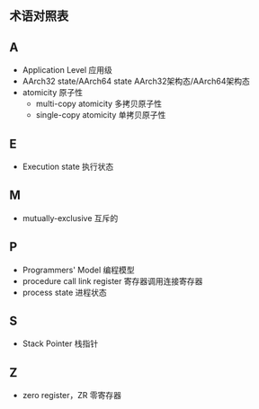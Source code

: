 ## 术语对照表

## A

- Application Level  应用级
- AArch32 state/AArch64 state  AArch32架构态/AArch64架构态
- atomicity 原子性
  - multi-copy atomicity 多拷贝原子性
  - single-copy atomicity 单拷贝原子性

## E

- Execution state 执行状态

## M

- mutually-exclusive 互斥的

## P

- Programmers' Model  编程模型
- procedure call link register 寄存器调用连接寄存器
- process state 进程状态

## S

- Stack Pointer 栈指针

## Z

- zero register，ZR 零寄存器
